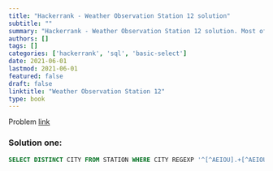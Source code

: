 ```yaml
---
title: "Hackerrank - Weather Observation Station 12 solution"
subtitle: ""
summary: "Hackerrank - Weather Observation Station 12 solution. Most of the solutions are written in Python and Javascript, when possible multiple solutions are added."
authors: []
tags: []
categories: ['hackerrank', 'sql', 'basic-select']
date: 2021-06-01
lastmod: 2021-06-01
featured: false
draft: false
linktitle: "Weather Observation Station 12"
type: book
---
```

Problem [link](https://www.hackerrank.com/challenges/weather-observation-station-12)

### Solution one:

```sql
SELECT DISTINCT CITY FROM STATION WHERE CITY REGEXP '^[^AEIOU].+[^AEIOU]$';
```
